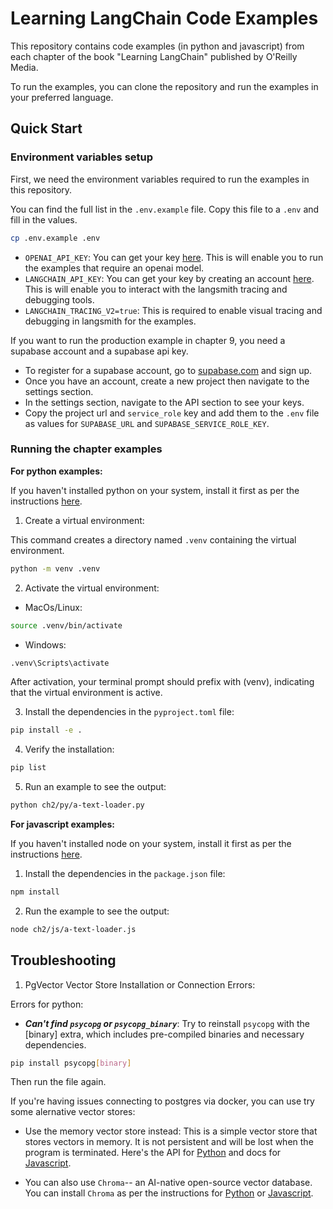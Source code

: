 # Learning LangChain Code Examples

This repository contains code examples (in python and javascript) from each chapter of the book "Learning LangChain" published by O'Reilly Media.

To run the examples, you can clone the repository and run the examples in your preferred language.

## Quick Start

### Environment variables setup

First, we need the environment variables required to run the examples in this repository.

You can find the full list in the `.env.example` file. Copy this file to a `.env` and fill in the values.

```bash
cp .env.example .env
```

- `OPENAI_API_KEY`: You can get your key [here](https://platform.openai.com/api-keys). This is will enable you to run the examples that require an openai model.
- `LANGCHAIN_API_KEY`: You can get your key by creating an account [here](https://smith.langchain.com/). This is will enable you to interact with the langsmith tracing and debugging tools.
- `LANGCHAIN_TRACING_V2=true`: This is required to enable visual tracing and debugging in langsmith for the examples.

If you want to run the production example in chapter 9, you need a supabase account and a supabase api key.
- To register for a supabase account, go to [supabase.com](https://supabase.com/) and sign up.
- Once you have an account, create a new project then navigate to the settings section.
- In the settings section, navigate to the API section to see your keys.
- Copy the project url and `service_role` key and add them to the `.env` file as values for `SUPABASE_URL` and `SUPABASE_SERVICE_ROLE_KEY`.

### Running the chapter examples

**For python examples:**

If you haven't installed python on your system, install it first as per the instructions [here](https://www.python.org/downloads/).

1. Create a virtual environment:

This command creates a directory named `.venv` containing the virtual environment.

```bash
python -m venv .venv
```

2. Activate the virtual environment:

- MacOs/Linux:

```bash
source .venv/bin/activate
```

- Windows:

```bash
.venv\Scripts\activate
```

After activation, your terminal prompt should prefix with (venv), indicating that the virtual environment is active.

3. Install the dependencies in the `pyproject.toml` file:

```bash
pip install -e .
```

4. Verify the installation:

```bash
pip list
```

5. Run an example to see the output:

```bash
python ch2/py/a-text-loader.py
```

**For javascript examples:**

If you haven't installed node on your system, install it first as per the instructions [here](https://nodejs.org/en/download/).

1. Install the dependencies in the `package.json` file:

```bash
npm install
```

2. Run the example to see the output:

```bash
node ch2/js/a-text-loader.js
```

## Troubleshooting

1. PgVector Vector Store Installation or Connection Errors:

Errors for python:

- ***Can't find `psycopg` or `psycopg_binary`***: Try to reinstall `psycopg` with the [binary] extra, which includes pre-compiled binaries and necessary dependencies.

```bash
pip install psycopg[binary]
```
Then run the file again.


If you're having issues connecting to postgres via docker, you can use try some alernative vector stores:

- Use the memory vector store instead: This is a simple vector store that stores vectors in memory. It is not persistent and will be lost when the program is terminated. Here's the API for [Python](https://python.langchain.com/api_reference/core/vectorstores/langchain_core.vectorstores.in_memory.InMemoryVectorStore.html) and docs for [Javascript](https://js.langchain.com/docs/integrations/vectorstores/memory/).

- You can also use `Chroma`-- an AI-native open-source vector database. You can install `Chroma` as per the instructions for [Python](https://python.langchain.com/docs/integrations/vectorstores/chroma) or [Javascript](https://js.langchain.com/docs/integrations/vectorstores/chroma/).

